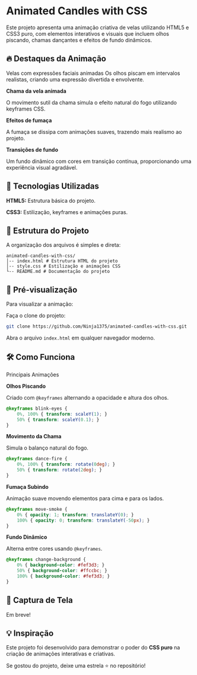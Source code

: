 # Animated Candles with CSS

Este projeto apresenta uma animação criativa de velas utilizando HTML5 e CSS3 puro, com elementos interativos e visuais que incluem olhos piscando, chamas dançantes e efeitos de fundo dinâmicos.

## 🔥 Destaques da Animação

Velas com expressões faciais animadas
Os olhos piscam em intervalos realistas, criando uma expressão divertida e envolvente.

**Chama da vela animada**

O movimento sutil da chama simula o efeito natural do fogo utilizando keyframes CSS.

**Efeitos de fumaça**

A fumaça se dissipa com animações suaves, trazendo mais realismo ao projeto.

**Transições de fundo**

Um fundo dinâmico com cores em transição contínua, proporcionando uma experiência visual agradável.

## 🚀 Tecnologias Utilizadas

**HTML5:** Estrutura básica do projeto.

**CSS3:** Estilização, keyframes e animações puras.

## 📂 Estrutura do Projeto

A organização dos arquivos é simples e direta:

```plaintext
animated-candles-with-css/
│-- index.html # Estrutura HTML do projeto
│-- style.css # Estilização e animações CSS
└-- README.md # Documentação do projeto
```

## 🎥 Pré-visualização

Para visualizar a animação:

Faça o clone do projeto:

   ```bash
   git clone https://github.com/Ninja1375/animated-candles-with-css.git
   ```

Abra o arquivo `index.html` em qualquer navegador moderno.

## 🛠️ Como Funciona

Principais Animações

**Olhos Piscando**

Criado com `@keyframes` alternando a opacidade e altura dos olhos.

```css
@keyframes blink-eyes {
    0%, 100% { transform: scaleY(1); }
    50% { transform: scaleY(0.1); }
}
```

**Movimento da Chama**

Simula o balanço natural do fogo.

```css
@keyframes dance-fire {
    0%, 100% { transform: rotate(0deg); }
    50% { transform: rotate(2deg); }
}
```

**Fumaça Subindo**

Animação suave movendo elementos para cima e para os lados.

```css
@keyframes move-smoke {
    0% { opacity: 1; transform: translateY(0); }
    100% { opacity: 0; transform: translateY(-50px); }
}
```

**Fundo Dinâmico**

Alterna entre cores usando `@keyframes`.

```css
@keyframes change-background {
    0% { background-color: #fef3d3; }
    50% { background-color: #ffccbc; }
    100% { background-color: #fef3d3; }
}
```

## 🎨 Captura de Tela

Em breve!

## 💡 Inspiração

Este projeto foi desenvolvido para demonstrar o poder do **CSS puro** na criação de animações interativas e criativas.

Se gostou do projeto, deixe uma estrela ⭐ no repositório!
